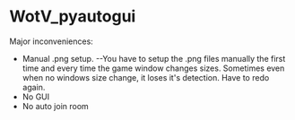 # WotV_pyautogui

Major inconveniences:
- Manual .png setup. 
--You have to setup the .png files manually the first time and every time the game window changes sizes. Sometimes even when no windows size change, it loses it's detection. Have to redo again.
- No GUI
- No auto join room

